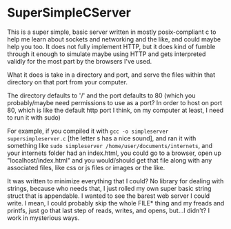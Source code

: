 SuperSimpleCServer
==================

This is a super simple, basic server written in mostly posix-compliant c to help me learn about sockets and networking and the like, and could maybe help you too. It does not fully implement HTTP, but it does kind of fumble through it enough to simulate maybe using HTTP and gets interpreted validly for the most part by the browsers I've used.

What it does is take in a directory and port, and serve the files within that directory on that port from your computer.

The directory defaults to '/' and the port defaults to 80 (which you probably/maybe need permissions to use as a port? In order to host on port 80, which is like the default http port I think, on my computer at least, I need to run it with sudo)

For example, if you compiled it with `gcc -o simpleserver supersimpleserver.c` [the letter s has a nice sound], and ran it with something like `sudo simpleserver /home/user/documents/internets`, and your internets folder had an index.html, you could go to a browser, open up "localhost/index.html" and you would/should get that file along with any associated files, like css or js files or images or the like.

It was written to minimize everything that I could? No library for dealing with strings, because who needs that, I just rolled my own super basic string struct that is appendable. I wanted to see the barest web server I could write. I mean, I could probably skip the whole FILE* thing and my freads and printfs, just go that last step of reads, writes, and opens, but...I didn't? I work in mysterious ways.
